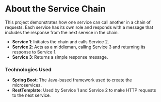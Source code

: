# About the Service Chain

This project demonstrates how one service can call another in a chain of requests. Each service has its own role and responds with a message that includes the response from the next service in the chain.

- **Service 1**: Initiates the chain and calls Service 2.
- **Service 2**: Acts as a middleman, calling Service 3 and returning its response to Service 1.
- **Service 3**: Returns a simple response message.

### Technologies Used

- **Spring Boot**: The Java-based framework used to create the microservices.
- **RestTemplate**: Used by Service 1 and Service 2 to make HTTP requests to the next service.